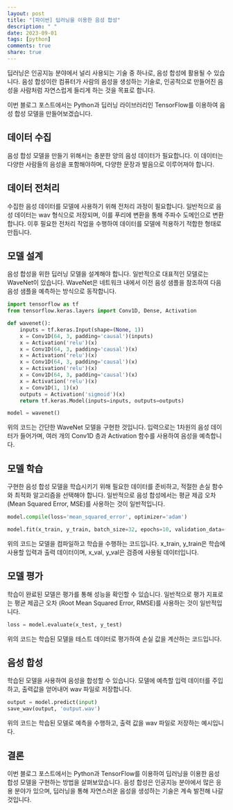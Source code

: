 ```yaml
---
layout: post
title: "[파이썬] 딥러닝을 이용한 음성 합성"
description: " "
date: 2023-09-01
tags: [python]
comments: true
share: true
---
```


딥러닝은 인공지능 분야에서 널리 사용되는 기술 중 하나로, 음성 합성에 활용될 수 있습니다. 음성 합성이란 컴퓨터가 사람의 음성을 생성하는 기술로, 인공적으로 만들어진 음성을 사람처럼 자연스럽게 들리게 하는 것을 목표로 합니다.

이번 블로그 포스트에서는 Python과 딥러닝 라이브러리인 TensorFlow를 이용하여 음성 합성 모델을 만들어보겠습니다.

## 데이터 수집

음성 합성 모델을 만들기 위해서는 충분한 양의 음성 데이터가 필요합니다. 이 데이터는 다양한 사람들의 음성을 포함해야하며, 다양한 문장과 발음으로 이루어져야 합니다.

## 데이터 전처리

수집한 음성 데이터를 모델에 사용하기 위해 전처리 과정이 필요합니다. 일반적으로 음성 데이터는 wav 형식으로 저장되며, 이를 푸리에 변환을 통해 주파수 도메인으로 변환합니다. 이후 필요한 전처리 작업을 수행하여 데이터를 모델에 적용하기 적합한 형태로 만듭니다.

## 모델 설계

음성 합성을 위한 딥러닝 모델을 설계해야 합니다. 일반적으로 대표적인 모델로는 WaveNet이 있습니다. WaveNet은 네트워크 내에서 이전 음성 샘플을 참조하여 다음 음성 샘플을 예측하는 방식으로 동작합니다.

```python
import tensorflow as tf
from tensorflow.keras.layers import Conv1D, Dense, Activation

def wavenet():
    inputs = tf.keras.Input(shape=(None, 1))
    x = Conv1D(64, 3, padding='causal')(inputs)
    x = Activation('relu')(x)
    x = Conv1D(64, 3, padding='causal')(x)
    x = Activation('relu')(x)
    x = Conv1D(64, 3, padding='causal')(x)
    x = Activation('relu')(x)
    x = Conv1D(64, 3, padding='causal')(x)
    x = Activation('relu')(x)
    x = Conv1D(1, 1)(x)
    outputs = Activation('sigmoid')(x)
    return tf.keras.Model(inputs=inputs, outputs=outputs)

model = wavenet()
```

위의 코드는 간단한 WaveNet 모델을 구현한 것입니다. 입력으로는 1차원의 음성 데이터가 들어가며, 여러 개의 Conv1D 층과 Activation 함수를 사용하여 음성을 예측합니다.

## 모델 학습

구현한 음성 합성 모델을 학습시키기 위해 필요한 데이터를 준비하고, 적절한 손실 함수와 최적화 알고리즘을 선택해야 합니다. 일반적으로 음성 합성에서는 평균 제곱 오차 (Mean Squared Error, MSE)를 사용하는 것이 일반적입니다.

```python
model.compile(loss='mean_squared_error', optimizer='adam')

model.fit(x_train, y_train, batch_size=32, epochs=10, validation_data=(x_val, y_val))
```

위의 코드는 모델을 컴파일하고 학습을 수행하는 코드입니다. x_train, y_train은 학습에 사용할 입력과 출력 데이터이며, x_val, y_val은 검증에 사용될 데이터입니다.

## 모델 평가

학습이 완료된 모델은 평가를 통해 성능을 확인할 수 있습니다. 일반적으로 평가 지표로는 평균 제곱근 오차 (Root Mean Squared Error, RMSE)를 사용하는 것이 일반적입니다.

```python
loss = model.evaluate(x_test, y_test)
```

위의 코드는 학습된 모델을 테스트 데이터로 평가하여 손실 값을 계산하는 코드입니다.

## 음성 합성

학습된 모델을 사용하여 음성을 합성할 수 있습니다. 모델에 예측할 입력 데이터를 주입하고, 출력값을 얻어내어 wav 파일로 저장합니다.

```python
output = model.predict(input)
save_wav(output, 'output.wav')
```

위의 코드는 학습된 모델로 예측을 수행하고, 출력 값을 wav 파일로 저장하는 예시입니다.

## 결론

이번 블로그 포스트에서는 Python과 TensorFlow를 이용하여 딥러닝을 이용한 음성 합성 모델을 구현하는 방법을 살펴보았습니다. 음성 합성은 인공지능 분야에서 많은 응용 분야가 있으며, 딥러닝을 통해 자연스러운 음성을 생성하는 기술은 계속 발전해 나갈 것입니다.